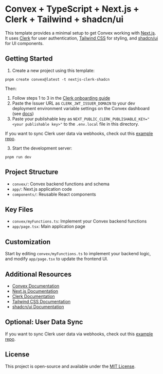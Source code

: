 # Convex + TypeScript + Next.js + Clerk + Tailwind + shadcn/ui

This template provides a minimal setup to get Convex working with [Next.js](https://nextjs.org/). It uses [Clerk](https://clerk.dev/) for user authentication, [Tailwind CSS](https://tailwindcss.com/) for styling, and [shadcn/ui](https://ui.shadcn.com/) for UI components.

## Getting Started

1. Create a new project using this template:

```
pnpm create convex@latest -t nextjs-clerk-shadcn
```

Then:

1. Follow steps 1 to 3 in the [Clerk onboarding guide](https://docs.convex.dev/auth/clerk#get-started)
2. Paste the Issuer URL as `CLERK_JWT_ISSUER_DOMAIN` to your dev deployment environment variable settings on the Convex dashboard (see [docs](https://docs.convex.dev/auth/clerk#configuring-dev-and-prod-instances))
3. Paste your publishable key as `NEXT_PUBLIC_CLERK_PUBLISHABLE_KEY="<your publishable key>"` to the `.env.local` file in this directory.

If you want to sync Clerk user data via webhooks, check out this [example repo](https://github.com/thomasballinger/convex-clerk-users-table/).

3. Start the development server:

```
pnpm run dev
```

## Project Structure

- `convex/`: Convex backend functions and schema
- `app/`: Next.js application code
- `components/`: Reusable React components

## Key Files

- `convex/myFunctions.ts`: Implement your Convex backend functions
- `app/page.tsx`: Main application page

## Customization

Start by editing `convex/myFunctions.ts` to implement your backend logic, and modify `app/page.tsx` to update the frontend UI.

## Additional Resources

- [Convex Documentation](https://docs.convex.dev/home)
- [Next.js Documentation](https://nextjs.org/docs)
- [Clerk Documentation](https://clerk.com/docs)
- [Tailwind CSS Documentation](https://tailwindcss.com/docs)
- [shadcn/ui Documentation](https://ui.shadcn.com/)

## Optional: User Data Sync

If you want to sync Clerk user data via webhooks, check out this [example repo](https://github.com/thomasballinger/convex-clerk-users-table/).

## License

This project is open-source and available under the [MIT License](https://opensource.org/licenses/MIT).
